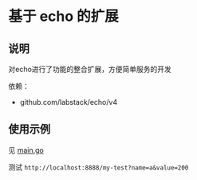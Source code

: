 # 基于 echo 的扩展

## 说明

对echo进行了功能的整合扩展，方便简单服务的开发

依赖：

* github.com/labstack/echo/v4

## 使用示例

见 [main.go](./examples/demo-server/main.go)

测试 `http://localhost:8888/my-test?name=a&value=200`